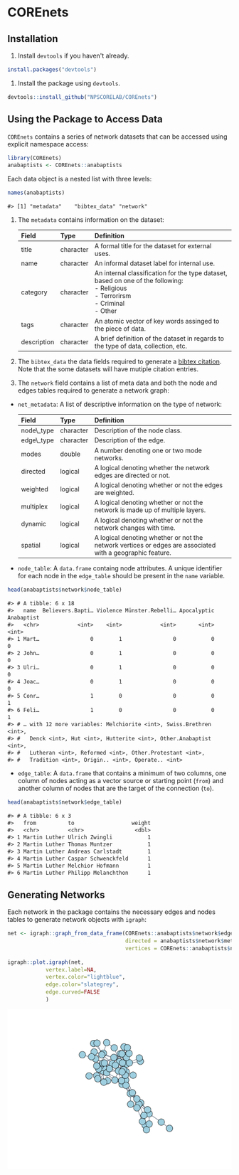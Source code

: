 
COREnets
========

Installation
------------

1.  Install `devtools` if you haven't already.

``` r
install.packages("devtools")
```

1.  Install the package using `devtools`.

``` r
devtools::install_github("NPSCORELAB/COREnets")
```

Using the Package to Access Data
--------------------------------

`COREnets` contains a series of network datasets that can be accessed using explicit namespace access:

``` r
library(COREnets)
anabaptists <- COREnets::anabaptists
```

Each data object is a nested list with three levels:

``` r
names(anabaptists)
```

    #> [1] "metadata"    "bibtex_data" "network"

1.  The `metadata` contains information on the dataset:
    <table class="table table-bordered" style="margin-left: auto; margin-right: auto;">
    <thead>
    <tr>
    <th style="text-align:left;">
    Field
    </th>
    <th style="text-align:left;">
    Type
    </th>
    <th style="text-align:left;">
    Definition
    </th>
    </tr>
    </thead>
    <tbody>
    <tr>
    <td style="text-align:left;">
    title
    </td>
    <td style="text-align:left;">
    character
    </td>
    <td style="text-align:left;">
    A formal title for the dataset for external uses.
    </td>
    </tr>
    <tr>
    <td style="text-align:left;">
    name
    </td>
    <td style="text-align:left;">
    character
    </td>
    <td style="text-align:left;">
    An informal dataset label for internal use.
    </td>
    </tr>
    <tr>
    <td style="text-align:left;">
    category
    </td>
    <td style="text-align:left;">
    character
    </td>
    <td style="text-align:left;">
    An internal classification for the type dataset, based on one of the following: <br>
    -   Religious <br>
    -   Terrorirsm <br>
    -   Criminal <br>
    -   Other
        </td>
        </tr>
        <tr>
        <td style="text-align:left;">
        tags
        </td>
        <td style="text-align:left;">
        character
        </td>
        <td style="text-align:left;">
        An atomic vector of key words assinged to the piece of data.
        </td>
        </tr>
        <tr>
        <td style="text-align:left;">
        description
        </td>
        <td style="text-align:left;">
        character
        </td>
        <td style="text-align:left;">
        A brief definition of the dataset in regards to the type of data, collection, etc.
        </td>
        </tr>
        </tbody>
        </table>

2.  The `bibtex_data` the data fields required to generate a [bibtex citation](https://verbosus.com/bibtex-style-examples.html). Note that the some datasets will have mutiple citation entries.
3.  The `network` field contains a list of meta data and both the node and edges tables required to generate a network graph:

-   `net_metadata`: A list of descriptive information on the type of network:
    <table class="table table-bordered" style="margin-left: auto; margin-right: auto;">
    <thead>
    <tr>
    <th style="text-align:left;">
    Field
    </th>
    <th style="text-align:left;">
    Type
    </th>
    <th style="text-align:left;">
    Definition
    </th>
    </tr>
    </thead>
    <tbody>
    <tr>
    <td style="text-align:left;">
    node\_type
    </td>
    <td style="text-align:left;">
    character
    </td>
    <td style="text-align:left;">
    Description of the node class.
    </td>
    </tr>
    <tr>
    <td style="text-align:left;">
    edge\_type
    </td>
    <td style="text-align:left;">
    character
    </td>
    <td style="text-align:left;">
    Description of the edge.
    </td>
    </tr>
    <tr>
    <td style="text-align:left;">
    modes
    </td>
    <td style="text-align:left;">
    double
    </td>
    <td style="text-align:left;">
    A number denoting one or two mode networks.
    </td>
    </tr>
    <tr>
    <td style="text-align:left;">
    directed
    </td>
    <td style="text-align:left;">
    logical
    </td>
    <td style="text-align:left;">
    A logical denoting whether the network edges are directed or not.
    </td>
    </tr>
    <tr>
    <td style="text-align:left;">
    weighted
    </td>
    <td style="text-align:left;">
    logical
    </td>
    <td style="text-align:left;">
    A logical denoting whether or not the edges are weighted.
    </td>
    </tr>
    <tr>
    <td style="text-align:left;">
    multiplex
    </td>
    <td style="text-align:left;">
    logical
    </td>
    <td style="text-align:left;">
    A logical denoting whether or not the network is made up of multiple layers.
    </td>
    </tr>
    <tr>
    <td style="text-align:left;">
    dynamic
    </td>
    <td style="text-align:left;">
    logical
    </td>
    <td style="text-align:left;">
    A logical denoting whether or not the network changes with time.
    </td>
    </tr>
    <tr>
    <td style="text-align:left;">
    spatial
    </td>
    <td style="text-align:left;">
    logical
    </td>
    <td style="text-align:left;">
    A logical denoting whether or not the network vertices or edges are associated with a geographic feature.
    </td>
    </tr>
    </tbody>
    </table>
-   `node_table`: A `data.frame` containg node attributes. A unique identifier for each node in the `edge_table` should be present in the `name` variable.

``` r
head(anabaptists$network$node_table)
```

    #> # A tibble: 6 x 18
    #>   name  Believers.Bapti… Violence Münster.Rebelli… Apocalyptic Anabaptist
    #>   <chr>            <int>    <int>            <int>       <int>      <int>
    #> 1 Mart…                0        1                0           0          0
    #> 2 John…                0        1                0           0          0
    #> 3 Ulri…                0        1                0           0          0
    #> 4 Joac…                0        1                0           0          0
    #> 5 Conr…                1        0                0           0          1
    #> 6 Feli…                1        0                0           0          1
    #> # … with 12 more variables: Melchiorite <int>, Swiss.Brethren <int>,
    #> #   Denck <int>, Hut <int>, Hutterite <int>, Other.Anabaptist <int>,
    #> #   Lutheran <int>, Reformed <int>, Other.Protestant <int>,
    #> #   Tradition <int>, Origin.. <int>, Operate.. <int>

-   `edge_table`: A `data.frame` that contains a minimum of two columns, one column of nodes acting as a vector source or starting point (`from`) and another column of nodes that are the target of the connection (`to`).

``` r
head(anabaptists$network$edge_table)
```

    #> # A tibble: 6 x 3
    #>   from          to                  weight
    #>   <chr>         <chr>                <dbl>
    #> 1 Martin Luther Ulrich Zwingli           1
    #> 2 Martin Luther Thomas Muntzer           1
    #> 3 Martin Luther Andreas Carlstadt        1
    #> 4 Martin Luther Caspar Schwenckfeld      1
    #> 5 Martin Luther Melchior Hofmann         1
    #> 6 Martin Luther Philipp Melanchthon      1

Generating Networks
-------------------

Each network in the package contains the necessary edges and nodes tables to generate network objects with `igraph`:

``` r
net <- igraph::graph_from_data_frame(COREnets::anabaptists$network$edge_table,
                                     directed = anabaptists$network$metadata$directed,
                                     vertices = COREnets::anabaptists$network$node_table)
```

``` r
igraph::plot.igraph(net,
            vertex.label=NA,
            vertex.color="lightblue",
            edge.color="slategrey",
            edge.curved=FALSE
            )
```

<img src="README_files/figure-markdown_github/unnamed-chunk-10-1.png" style="display: block; margin: auto;" />
